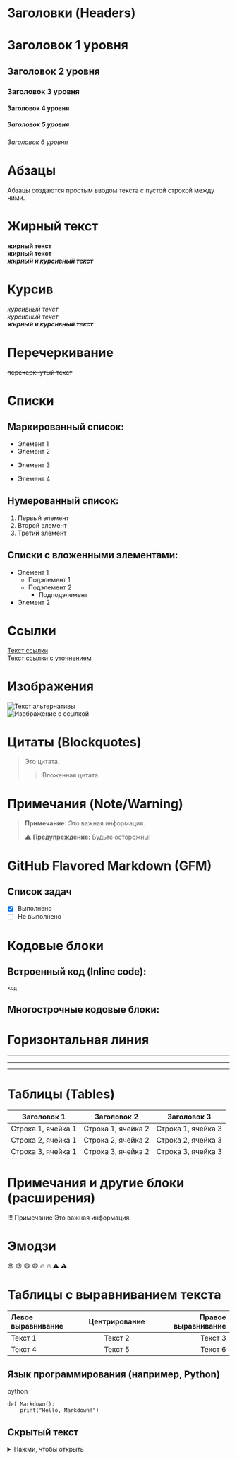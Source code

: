 # Заголовки (Headers)
# Заголовок 1 уровня
## Заголовок 2 уровня
### Заголовок 3 уровня
#### Заголовок 4 уровня
##### Заголовок 5 уровня
###### Заголовок 6 уровня

# Абзацы
Абзацы создаются простым вводом текста с пустой строкой между ними.

# Жирный текст
**жирный текст**  
__жирный текст__  
**_жирный и курсивный текст_**

# Курсив
*курсивный текст*  
_курсивный текст_  
***жирный и курсивный текст***

# Перечеркивание
~~перечеркнутый текст~~

# Списки

## Маркированный список:
- Элемент 1
- Элемент 2
* Элемент 3
+ Элемент 4

## Нумерованный список:
1. Первый элемент
2. Второй элемент
3. Третий элемент

## Списки с вложенными элементами:
- Элемент 1
  - Подэлемент 1
  - Подэлемент 2
    - Подподэлемент
- Элемент 2

# Ссылки 
[Текст ссылки](https://example.com)  
[Текст ссылки с уточнением](https://example.com)

# Изображения
![Текст альтернативы](https://example.com/image.jpg)  
![Изображение с ссылкой](https://example.com/image.jpg)

# Цитаты (Blockquotes)
> Это цитата.  
>> Вложенная цитата.

# Примечания (Note/Warning)
> **Примечание:** Это важная информация.
> 
> ⚠️ **Предупреждение:** Будьте осторожны!

# GitHub Flavored Markdown (GFM)

## Список задач
- [x] Выполнено
- [ ] Не выполнено

# Кодовые блоки

## Встроенный код (Inline code):
`код`

## Многострочные кодовые блоки:

# Горизонтальная линия
---
***
___

# Таблицы (Tables)
| Заголовок 1        | Заголовок 2        | Заголовок 3        |
|--------------------|--------------------|--------------------|
| Строка 1, ячейка 1 | Строка 1, ячейка 2 | Строка 1, ячейка 3 |
| Строка 2, ячейка 1 | Строка 2, ячейка 2 | Строка 2, ячейка 3 |
| Строка 3, ячейка 1 | Строка 3, ячейка 2 | Строка 3, ячейка 3 |

# Примечания и другие блоки (расширения)
!!! Примечание
    Это важная информация.

# Эмодзи
:heart_eyes: 😍
:smile: 😄
:fire: 🔥
:warning: ⚠️

# Таблицы с выравниванием текста
| Левое выравнивание | Центрирование | Правое выравнивание |
|:-------------------|:-------------:|--------------------:|
| Текст 1            |    Текст 2    |             Текст 3 |
| Текст 4            |    Текст 5    |             Текст 6 |

## Язык программирования (например, Python)
python
```
def Markdown():
    print("Hello, Markdown!")
```

## Скрытый текст
<details>
  <summary>Нажми, чтобы открыть</summary>
  Это скрытый текст.
</details>

